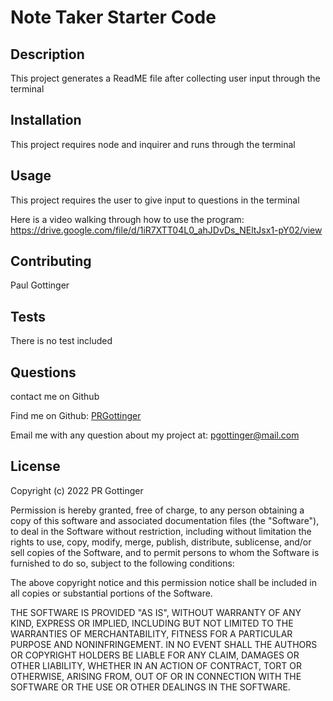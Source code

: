 # Note Taker Starter Code

## Description

This project generates a ReadME file after collecting user input through the terminal

## Installation

This project requires node and inquirer and runs through the terminal

## Usage

This project requires the user to give input to questions in the terminal

Here is a video walking through how to use the program: https://drive.google.com/file/d/1iR7XTT04L0_ahJDvDs_NEltJsx1-pY02/view

## Contributing

Paul Gottinger

## Tests

There is no test included

## Questions

contact me on Github<br />

Find me on Github: [PRGottinger](https://github.com/PRGottinger)<br />

Email me with any question about my project at: pgottinger@mail.com

## License

Copyright (c) 2022 PR Gottinger

Permission is hereby granted, free of charge, to any person obtaining
a copy of this software and associated documentation files (the
"Software"), to deal in the Software without restriction, including
without limitation the rights to use, copy, modify, merge, publish,
distribute, sublicense, and/or sell copies of the Software, and to
permit persons to whom the Software is furnished to do so, subject to
the following conditions:

The above copyright notice and this permission notice shall be
included in all copies or substantial portions of the Software.

THE SOFTWARE IS PROVIDED "AS IS", WITHOUT WARRANTY OF ANY KIND,
EXPRESS OR IMPLIED, INCLUDING BUT NOT LIMITED TO THE WARRANTIES OF
MERCHANTABILITY, FITNESS FOR A PARTICULAR PURPOSE AND
NONINFRINGEMENT. IN NO EVENT SHALL THE AUTHORS OR COPYRIGHT HOLDERS BE
LIABLE FOR ANY CLAIM, DAMAGES OR OTHER LIABILITY, WHETHER IN AN ACTION
OF CONTRACT, TORT OR OTHERWISE, ARISING FROM, OUT OF OR IN CONNECTION
WITH THE SOFTWARE OR THE USE OR OTHER DEALINGS IN THE SOFTWARE.
